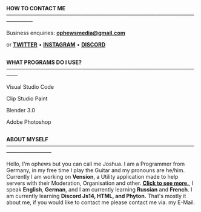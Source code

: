 
##

**HOW TO CONTACT ME ─────────────────────────────────────────────────────────**



Business enquiries: **ophewsmedia@gmail.com**

or **[TWITTER](https://twitter.com/ophewsmedia)** • **[INSTAGRAM](https://instagram.com/ophewsmedia)** • **[DISCORD](https://discord.gg/bqYDewpZHC)**

##

**WHAT PROGRAMS DO I USE? ─────────────────────────────────────────────────────**



Visual Studio Code

Clip Studio Paint

Blender 3.0

Adobe Photoshop

##

**ABOUT MYSELF  ──────────────────────────────────────────────────────────────**



Hello, I'm ophews but you can call me Joshua. I am a Programmer from Germany, in my free time I play the Guitar and my pronouns are he/him. Currently I am working on **Vension**, a Utility application made to help servers with their Moderation, Organisation and other. **[Click to see more.](https://discord.gg/hFwRWurS)**, I speak **English**, **German**, and I am currently learning **Russian** and **French**. I am currently learning **Discord Js14, HTML, and Phyton.** That's mostly it about me, if you would like to contact me please contact me via. my E-Mail.
